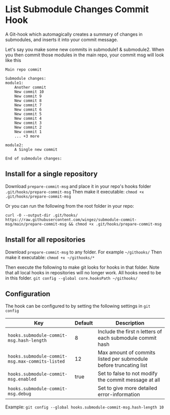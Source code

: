 # List Submodule Changes Commit Hook

A Git-hook which automagically creates a summary of changes in submodules, and inserts it into your commit message.

Let's say you make some new commits in submodule1 & submodule2. When you then commit those modules in the main repo,
your commit msg will look like this

```
Main repo commit

Submodule changes:
module1:
    Another commit
    New commit 10
    New commit 9
    New commit 8
    New commit 7
    New commit 6
    New commit 5
    New commit 4
    New commit 3
    New commit 2
    New commit 1
    ... +3 more

module2:
    A Single new commit

End of submodule changes:

```

## Install for a single repository

Download `prepare-commit-msg` and place it in your repo's hooks folder `.git/hooks/prepare-commit-msg`
Then make it executable: `chmod +x .git/hooks/prepare-commit-msg`

Or you can run the following from the root folder in your repo:

`curl -O --output-dir .git/hooks/ https://raw.githubusercontent.com/wingez/submodule-commit-msg/main/prepare-commit-msg && chmod +x .git/hooks/prepare-commit-msg`

## Install for all repositories

Download `prepare-commit-msg` to any folder. For example `~/githooks/`
Then make it executable: `chmod +x ~/githooks/*`

Then execute the following to make git looks for hooks in that folder. Note that all local hooks in repositories will no
longer work. All hooks need to be in this folder. `git config --global core.hooksPath ~/githooks/`

## Configuration

The hook can be configured to by setting the following settings in `git config`

| Key                                             | Default | Description                                                       |
|-------------------------------------------------|---------|-------------------------------------------------------------------|
| `hooks.submodule-commit-msg.hash-length`        | 8       | Include the first n letters of each submodule commit hash         |
| `hooks.submodule-commit-msg.max-commits-listed` | 12      | Max amount of commits listed per submodule before truncating list |
| `hooks.submodule-commit-msg.enabled`            | true    | Set to false to not modify the commit message at all              |
| `hooks.submodule-commit-msg.debug`              |         | Set to give more detailed error-information                       |

Example: `git config --global hooks.submodule-commit-msg.hash-length 10`


